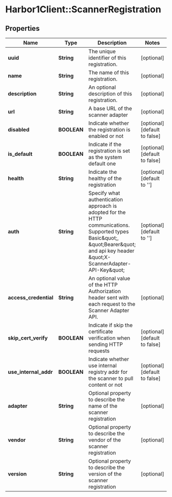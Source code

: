 # Harbor1Client::ScannerRegistration

## Properties
Name | Type | Description | Notes
------------ | ------------- | ------------- | -------------
**uuid** | **String** | The unique identifier of this registration. | [optional] 
**name** | **String** | The name of this registration. | [optional] 
**description** | **String** | An optional description of this registration. | [optional] 
**url** | **String** | A base URL of the scanner adapter | [optional] 
**disabled** | **BOOLEAN** | Indicate whether the registration is enabled or not | [optional] [default to false]
**is_default** | **BOOLEAN** | Indicate if the registration is set as the system default one | [optional] [default to false]
**health** | **String** | Indicate the healthy of the registration | [optional] [default to &#39;&#39;]
**auth** | **String** | Specify what authentication approach is adopted for the HTTP communications. Supported types Basic\&quot;, \&quot;Bearer\&quot; and api key header \&quot;X-ScannerAdapter-API-Key\&quot;  | [optional] [default to &#39;&#39;]
**access_credential** | **String** | An optional value of the HTTP Authorization header sent with each request to the Scanner Adapter API.  | [optional] 
**skip_cert_verify** | **BOOLEAN** | Indicate if skip the certificate verification when sending HTTP requests | [optional] [default to false]
**use_internal_addr** | **BOOLEAN** | Indicate whether use internal registry addr for the scanner to pull content or not | [optional] [default to false]
**adapter** | **String** | Optional property to describe the name of the scanner registration | [optional] 
**vendor** | **String** | Optional property to describe the vendor of the scanner registration | [optional] 
**version** | **String** | Optional property to describe the version of the scanner registration | [optional] 


